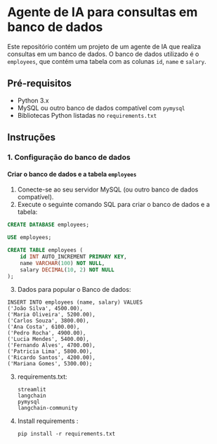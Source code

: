 # Agente de IA para consultas em banco de dados

Este repositório contém um projeto de um agente de IA que realiza consultas em um banco de dados. O banco de dados utilizado é o `employees`, que contém uma tabela com as colunas `id`, `name` e `salary`.

## Pré-requisitos

- Python 3.x
- MySQL ou outro banco de dados compatível com `pymysql`
- Bibliotecas Python listadas no `requirements.txt`

## Instruções

### 1. Configuração do banco de dados

#### Criar o banco de dados e a tabela `employees`

1. Conecte-se ao seu servidor MySQL (ou outro banco de dados compatível).
2. Execute o seguinte comando SQL para criar o banco de dados e a tabela:

```sql
CREATE DATABASE employees;

USE employees;

CREATE TABLE employees (
    id INT AUTO_INCREMENT PRIMARY KEY,
    name VARCHAR(100) NOT NULL,
    salary DECIMAL(10, 2) NOT NULL
);

```
3. Dados para popular o Banco de dados:
```
INSERT INTO employees (name, salary) VALUES
('João Silva', 4500.00),
('Maria Oliveira', 5200.00),
('Carlos Souza', 3800.00),
('Ana Costa', 6100.00),
('Pedro Rocha', 4900.00),
('Lucia Mendes', 5400.00),
('Fernando Alves', 4700.00),
('Patricia Lima', 5800.00),
('Ricardo Santos', 4200.00),
('Mariana Gomes', 5300.00);

```

3. requirements.txt:
   ```
   streamlit
   langchain
   pymysql
   langchain-community
   ```


4. Install requirements :
   ```
   pip install -r requirements.txt
   ```
